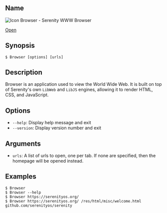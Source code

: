 ## Name

![Icon](/res/icons/16x16/app-browser.png) Browser - Serenity WWW Browser

[Open](file:///bin/Browser)

## Synopsis

```**sh
$ Browser [options] [urls]
```

## Description

Browser is an application used to view the World Wide Web. It is built on top of Serenity's own `LibWeb` and `LibJS` engines, allowing it to render HTML, CSS, and JavaScript.

## Options

-   `--help`: Display help message and exit
-   `--version`: Display version number and exit

## Arguments

-   `urls`: A list of urls to open, one per tab. If none are specified, then the homepage will be opened instead.

## Examples

```**sh
$ Browser
$ Browser --help
$ Browser https://serenityos.org/
$ Browser https://serenityos.org/ /res/html/misc/welcome.html github.com/serenityos/serenity
```

